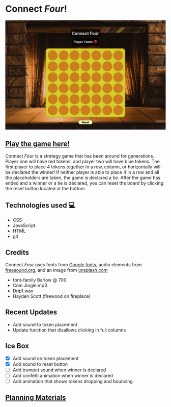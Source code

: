 # **Connect _Four_!**
![A picture of the game](/assets/game-pic1.png)
## [Play the game here!](https://alexanderjones1connect4.netlify.app)
Connect _Four_ is a strategy game that has been around for generations. Player one will have red tokens, and player two will have blue tokens. The first player to place 4 tokens together in a row, column, or horizontally will be declared the winner! If neither player is able to place 4 in a row and all the placeholders are taken, the game is declared a tie. After the game has ended and a winner or a tie is declared, you can reset the board by clicking the reset button located at the bottom.

## Technologies used 💻

- CSS
- JavaScript
- HTML
- git

## Credits

Connect _Four_ uses fonts from [Google fonts](https://fonts.google.com/about), audio elements from [freesound.org](https://freesound.org/), and an image from [unsplash.com](https://unsplash.com/)
- font-family Barlow @ 700
- Coin Jingle.mp3
- Drip1.wav
- Hayden Scott (firewood on fireplace)

## Recent Updates

- Add sound to token placement
- Update function that disallows clicking in full columns

## Ice Box

- [x] Add sound on token placement
- [x] Add sound to reset button
- [ ] Add trumpet sound when winner is declared
- [ ] Add confetti animation when winner is declared
- [ ] Add animation that shows tokens dropping and bouncing

## [Planning Materials](https://docs.google.com/document/d/1HgXmMq4yCpc6FnI1bwQjHE3m_Zd2b0ArZOa8SHFzHac/edit?usp=sharing)